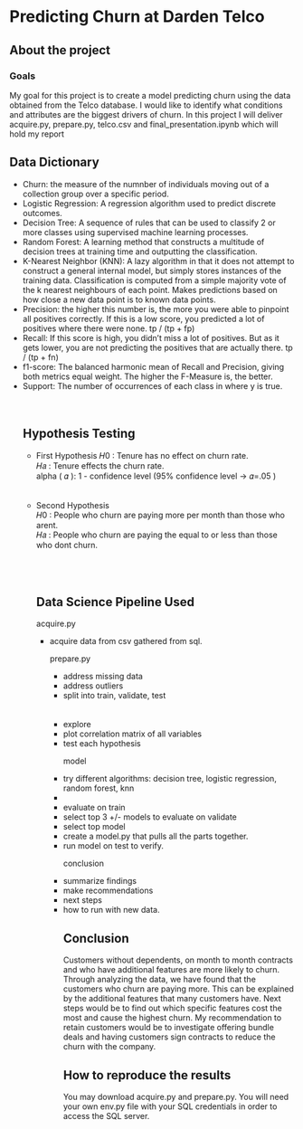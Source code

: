 <p><h1> Predicting Churn at Darden Telco </h1>
<h2>About the project</h2>
<h3>Goals </h3>
<p>My goal for this project is to create a model predicting churn using the data obtained from the Telco database. I would like to identify what conditions and attributes are the biggest drivers of churn. In this project I will deliver acquire.py, prepare.py, telco.csv and final_presentation.ipynb which will hold my report</p>
<h2> Data Dictionary </h2>
<ul> 
<li> Churn: the measure of the numnber of individuals moving out of a collection group over a specific period. </li>
<li> Logistic Regression: A regression algorithm used to predict discrete outcomes.</li>
<li> Decision Tree: A sequence of rules that can be used to classify 2 or more classes using supervised machine learning processes.</li>
<li>Random Forest:  A learning method that constructs a multitude of decision trees at training time and outputting the classification.</li>
<li> K-Nearest Neighbor (KNN): A lazy algorithm in that it does not attempt to construct a general internal model, but simply stores instances of the training data. Classification is computed from a simple majority vote of the k nearest neighbours of each point. Makes predictions based on how close a new data point is to known data points.</li>
<li>Precision: the higher this number is, the more you were able to pinpoint all positives correctly. If this is a low score, you predicted a lot of positives where there were none. tp / (tp + fp)</li>

<li>Recall: If this score is high, you didn’t miss a lot of positives. But as it gets lower, you are not predicting the positives that are actually there. tp / (tp + fn) </li>

<li>f1-score: The balanced harmonic mean of Recall and Precision, giving both metrics equal weight. The higher the F-Measure is, the better.</li>

<li>Support: The number of occurrences of each class in where y is true.</li><br><br>
<h2>Hypothesis Testing </h2>
<ul>
<li>First Hypothesis
𝐻0 : Tenure has no effect on churn rate.<br>
𝐻𝑎 : Tenure effects the churn rate.<br>
alpha ( 𝛼 ): 1 - confidence level (95% confidence level ->  𝛼=.05 )<br></li>
<br><br>
 <li>Second Hypothesis<br>
𝐻0 : People who churn are paying more per month than those who arent. <br>
𝐻𝑎 : People who churn are paying the equal to or less than those who dont churn. </li> <br><br><br>


<h2> Data Science Pipeline Used </h2>
<p>
acquire.py
<ul>
<li>acquire data from csv gathered from sql.</li>

prepare.py
<ul>
<li>address missing data</li>
<li>address outliers</li>
<li>split into train, validate, test</li>
<br><br>

<li>explore</li>
<li>plot correlation matrix of all variables </li>
<li>test each hypothesis</li>


model

<li>try different algorithms: decision tree, logistic regression, random forest, knn </li>
<li><which features are most influential?</li>
<li>evaluate on train</li>
<li>select top 3 +/- models to evaluate on validate</li>
<li>select top model</li>
<li>create a model.py that pulls all the parts together.</li>
<li>run model on test to verify.</li>

conclusion

<li>summarize findings</li>
<li>make recommendations</li>
<li>next steps</li>
<li>how to run with new data.</li>

<h2>Conclusion </h2>

<p>Customers without dependents, on month to month contracts and who have additional features are more likely to churn. Through analyzing the data, we have found that the customers who churn are paying more. This can be explained by the additional features that many customers have. Next steps would be to find out which specific features cost the most and cause the highest churn. My recommendation to retain customers would be to investigate  offering bundle deals and having customers sign contracts to reduce the churn with the company. </p>
<h2> How to reproduce the results </h2>
<p>You may download acquire.py and prepare.py. You will need your own env.py file with your SQL credentials in order to access the SQL server.</p>